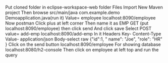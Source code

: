 Put cloned folder in eclipse-workspace-web folder 
Files
Import
New Maven project
Then browse
src/main/java
com.example.demo
Demoapplication.java(run it)
Value= employee
localhost:8090/employee
Now postman
Click plus at left corner
Then name it as EMP
GET (put localhost:8090/employee) then click send
And click save
Select POST
value= add-emp
localhost:8090/add-emp 
In it
Headers
Key- Content-Type 
Value- application/json
Body-select raw
 {"id":1,
    " name": "Joe",
      "role": "HR" } 
Click on the send button
localhost:8090/employee
For showing database localhost:8080/h2-console
Then click on employee at left top and run the query
